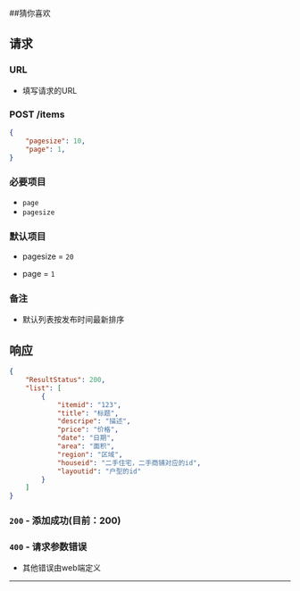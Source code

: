 ##猜你喜欢
## 请求
###	URL

+ 填写请求的URL

### POST /items
```json
{
    "pagesize": 10,
    "page": 1,
}
```
### 必要项目

* `page`
* `pagesize`

### 默认项目
+ pagesize = `20`
* page = `1`

### 备注

* 默认列表按发布时间最新排序

## 响应

```json
{
    "ResultStatus": 200,
    "list": [
        {
            "itemid": "123",
            "title": "标题",
            "descripe": "描述",
            "price": "价格",
            "date": "日期",
            "area": "面积",
            "region": "区域",
            "houseid": "二手住宅，二手商铺对应的id",
            "layoutid": "户型的id"
        }
    ]
}
```
### `200` - 添加成功(目前：200)

### `400` - 请求参数错误
+ 其他错误由web端定义

********************